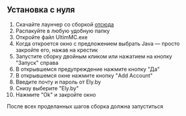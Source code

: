 ## Установка с нуля
1. Скачайте лаунчер со сборкой [отсюда](https://dl-msk.penek.tv/mc/builds/ote118tech/UltimMC_Penek.7z)
2. Распакуйте в любую удобную папку
3. Откройте файл UltimMC.exe
4. Когда откроется окно с предложением выбрать Java — просто закройте его, нажав на крестик
5. Запустите сборку двойным кликом или нажатием на кнопку "Запуск" справа
6. В открывшемся предупреждение нажмите кнопку "Да"
7. В открывшемся окне нажмите кнопку "Add Account"
8. Введите почту и пароль от Ely.by
9. Снизу выберите "Ely.by"
10. Нажмите "Ok" и закройте окно

После всех проделанных шагов сборка должна запуститься